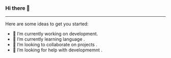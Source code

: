 ### Hi there 👋

____________________________________________________________________________________________________________________

Here are some ideas to get you started:

- 🔭 I’m currently working on development.
- 🌱 I’m currently learning language .
- 👯 I’m looking to collaborate on projects .
- 🤔 I’m looking for help with developmemnt .
<!-- - 💬 Ask me about ... -->
<!-- - 📫 How to reach me: ... -->
<!-- - 😄 Pronouns: ... -->
<!-- - ⚡ Fun fact: ... -->
